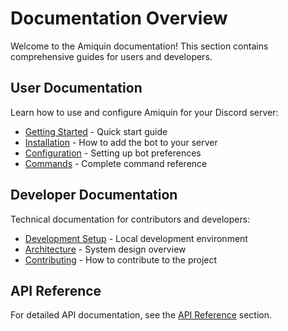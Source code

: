 # Documentation Overview

Welcome to the Amiquin documentation! This section contains comprehensive guides for users and developers.

## User Documentation

Learn how to use and configure Amiquin for your Discord server:

- [Getting Started](getting-started.html) - Quick start guide
- [Installation](installation.html) - How to add the bot to your server
- [Configuration](configuration.html) - Setting up bot preferences
- [Commands](commands.html) - Complete command reference

## Developer Documentation

Technical documentation for contributors and developers:

- [Development Setup](development.html) - Local development environment
- [Architecture](architecture.html) - System design overview
- [Contributing](contributing.html) - How to contribute to the project

## API Reference

For detailed API documentation, see the [API Reference](../api/index.html) section.
